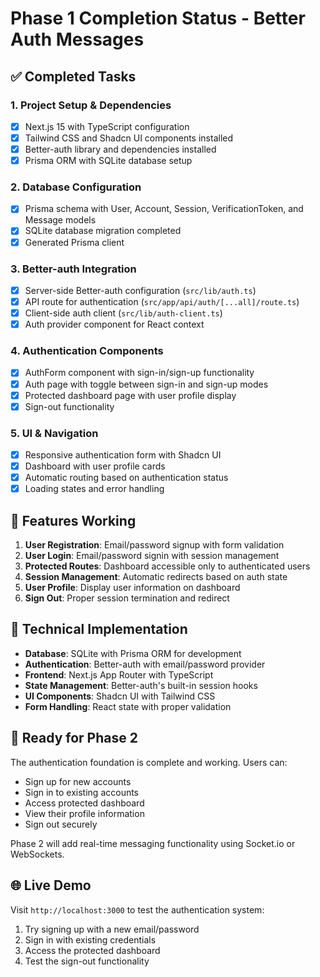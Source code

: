 # Phase 1 Completion Status - Better Auth Messages

## ✅ Completed Tasks

### 1. Project Setup & Dependencies
- [x] Next.js 15 with TypeScript configuration
- [x] Tailwind CSS and Shadcn UI components installed
- [x] Better-auth library and dependencies installed
- [x] Prisma ORM with SQLite database setup

### 2. Database Configuration
- [x] Prisma schema with User, Account, Session, VerificationToken, and Message models
- [x] SQLite database migration completed
- [x] Generated Prisma client

### 3. Better-auth Integration
- [x] Server-side Better-auth configuration (`src/lib/auth.ts`)
- [x] API route for authentication (`src/app/api/auth/[...all]/route.ts`)
- [x] Client-side auth client (`src/lib/auth-client.ts`)
- [x] Auth provider component for React context

### 4. Authentication Components
- [x] AuthForm component with sign-in/sign-up functionality
- [x] Auth page with toggle between sign-in and sign-up modes
- [x] Protected dashboard page with user profile display
- [x] Sign-out functionality

### 5. UI & Navigation
- [x] Responsive authentication form with Shadcn UI
- [x] Dashboard with user profile cards
- [x] Automatic routing based on authentication status
- [x] Loading states and error handling

## 🎯 Features Working

1. **User Registration**: Email/password signup with form validation
2. **User Login**: Email/password signin with session management
3. **Protected Routes**: Dashboard accessible only to authenticated users
4. **Session Management**: Automatic redirects based on auth state
5. **User Profile**: Display user information on dashboard
6. **Sign Out**: Proper session termination and redirect

## 🔧 Technical Implementation

- **Database**: SQLite with Prisma ORM for development
- **Authentication**: Better-auth with email/password provider
- **Frontend**: Next.js App Router with TypeScript
- **State Management**: Better-auth's built-in session hooks
- **UI Components**: Shadcn UI with Tailwind CSS
- **Form Handling**: React state with proper validation

## 🚀 Ready for Phase 2

The authentication foundation is complete and working. Users can:
- Sign up for new accounts
- Sign in to existing accounts
- Access protected dashboard
- View their profile information
- Sign out securely

Phase 2 will add real-time messaging functionality using Socket.io or WebSockets.

## 🌐 Live Demo

Visit `http://localhost:3000` to test the authentication system:
1. Try signing up with a new email/password
2. Sign in with existing credentials
3. Access the protected dashboard
4. Test the sign-out functionality
